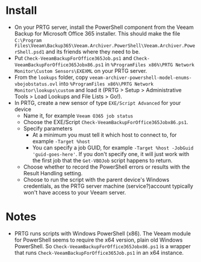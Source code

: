 # Install
* On your PRTG server, install the PowerShell component from the Veeam Backup for Microsoft Office 365 installer.  This should make the file `C:\Program Files\Veeam\Backup365\Veeam.Archiver.PowerShell\Veeam.Archiver.PowerShell.psd1` and its friends where they need to be.
* Put `Check-VeeamBackupForOffice365Job.ps1` and `Check-VeeamBackupForOffice365Jobx86.ps1` in `%ProgramFiles x86%\PRTG Network Monitor\Custom Sensors\EXEXML` on your PRTG server.
* From the `lookups` folder, copy `veeam-archiver-powershell-model-enums-vbojobstatus.ovl` into `%ProgramFiles x86%\PRTG Network Monitor\lookups\custom` and load it (PRTG > Setup > Administrative Tools > Load Lookups and File Lists > Go!).
* In PRTG, create a new sensor of type `EXE/Script Advanced` for your device
    * Name it, for example `Veeam O365 job status`
    * Choose the EXE/Script `Check-VeeamBackupForOffice365Jobx86.ps1`.
    * Specify parameters
        * At a minimum you must tell it which host to connect to, for example `-Target %host`
        * You can specify a job GUID, for example `-Target %host -JobGuid 'guid-goes-here'`.  If you don't specify one, it will just work with the first job that the `Get-VBOJob` script happens to return.
    * Choose whether to record the PowerShell errors or results with the Result Handling setting.
    * Choose to run the script with the parent device's Windows credentials, as the PRTG server machine (service?)account typically won't have access to your Veeam server.

# Notes
* PRTG runs scripts with Windows PowerShell (x86).  The Veeam module for PowerShell seems to require the x64 version, plain old Windows PowerShell.  So `Check-VeeamBackupForOffice365Jobx86.ps1` is a wrapper that runs `Check-VeeamBackupForOffice365Job.ps1` in an x64 instance.